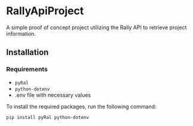 # RallyApiProject

A simple proof of concept project utilizing the Rally API to retrieve project information.

## Installation

### Requirements

- `pyRal`
- `python-dotenv`
- .env file with necessary values

To install the required packages, run the following command:

```bash
pip install pyRal python-dotenv
```
